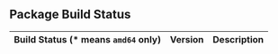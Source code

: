 ## Package Build Status
| Build Status (* means `amd64` only) | Version | Description |
| ----------------------------------- | ------- | ----------- |
